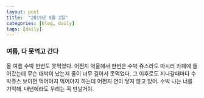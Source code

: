 ```yaml
---
layout: post
title:  "2019년 9월 2일"
categories: [blog, daily]
tags: [daily]
---
```


### 여름, 다 못먹고 간다

올 여름 수박 한번도 못먹었다. 어쩐지 억울해서 한번은 수박 쥬스라도 마시러 카페에 들어갔는데 무슨 대박이 났는지 줄이 너무 길어서 못먹었다. 그 이후로도 지나갈때마다 수박쥬스 보이면 먹어야지 먹어야지 하는데 어쩐지 연이 닿지 않고 있어. 수박 나는 너를 기억해. 내년에라도 우리는 꼭 만날거야. 